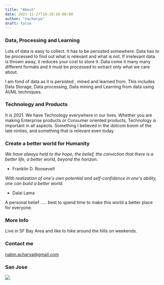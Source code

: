 ```yaml
---
title: "About"
date: 2021-11-27T18:19:10-08:00
authon: "nacharya"
draft: false
---
```


### Data, Processing and Learning

Lots of data is easy to collect. It has to be persisted somewhere. Data has to be processed to find out what is relevant and what is not. If irrelevant data is thrown away, it reduces your cost to store it. Data come it many many different formats and it must be processed to extract only what we care about.

I am fond of data as it is persisted , mined and learned from. This includes Data Storage, Data processing, Data mining and Learning from data using AI/ML techniques.

### Technology and Products

It is 2021. We have Technology everywhere in our lives. Whether you are making Enterprise products or Consumer oriented products, Technology is important in all aspects.
Something I believed in the dotcom boom of the late ninties, and something that is relevant even today

### Create a better world for Humanity

*We have always held to the hope, the belief, the conviction that there is a better life, a better world, beyond the horizon.*

- Franklin D. Roosevelt

*With realization of one's own potential and self-confidence in one's ability, one can build a better world.*

- Dalai Lama

A personal belief ..... best to spend time to make this world a better place for everyone.

### More Info

Live in SF Bay Area and like to hike around the hills on weekends.

### Contact me

[nabin.acharya@gmail.com](mailto:nabin.acharya@gmail.com)

### San Jose

![](san-jose.jpg)
